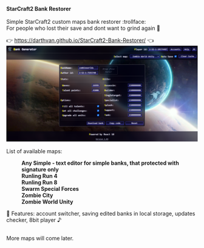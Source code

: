 <b>StarCraft2 Bank Restorer</b><br/><br/>
Simple StarCraft2 custom maps bank restorer :trollface:<br/>
For people who lost their save and dont want to grind again :rocket:

:point_right: https://darthvan.github.io/StarCraft2-Bank-Restorer/ :point_left:<br/>
<img src="./preview.png" alt="preview.png" width="800" />

List of available maps:<br/><b>
<dl>
 <dd>
  Any Simple - text editor for simple banks, that protected with signature only<br/>
  Runling Run 4<br/>
  Runling Run 8<br/>
  Swarm Special Forces<br/>
  Zombie City<br/>
  Zombie World Unity<br/>
 </dd>
</dl></b>

:balloon: Features: account switcher, saving edited banks in local storage, updates checker, 8bit player ♪

<br/>More maps will come later.